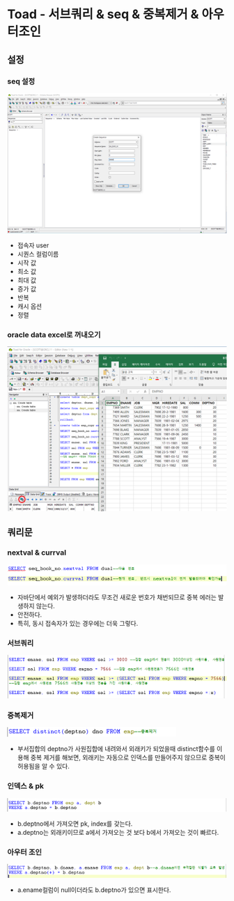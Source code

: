 # Toad - 서브쿼리 & seq & 중복제거 & 아우터조인

## 설정

### seq 설정

![](../../.gitbook/assets/1%20%287%29.png)

* 접속자 user 
* 시퀀스 컬럼이름
* 시작 값
* 최소 값
* 최대 값
* 증가 값
* 반복
* 캐시 옵션
* 정렬

### oracle data excel로 꺼내오기

![](../../.gitbook/assets/4%20%287%29.png)

## 쿼리문

### nextval & currval

![](../../.gitbook/assets/2%20%286%29.png)

* 자바단에서 예외가 발생하더라도 무조건 새로운 번호가 채번되므로 중복 에러는 발생하지 않는다.
* 안전하다.
* 특히, 동시 접속자가 있는 경우에는 더욱 그렇다.

### 서브쿼리

![](../../.gitbook/assets/3%20%286%29.png)

### 중복제거

![](../../.gitbook/assets/5%20%285%29.png)

* 부서집합의 deptno가 사원집합에 내려와서 외래키가 되었을때 distinct함수를 이용해 중복 제거를 해보면, 외래키는 자동으로 인덱스를 만들어주지 않으므로 중복이 허용됨을 알 수 있다.

### 인덱스 & pk

![](../../.gitbook/assets/6%20%282%29.png)

* b.deptno에서 가져오면 pk, index를 갖는다.
* a.deptno는 외래키이므로 a에서 가져오는 것 보다 b에서 가져오는 것이 빠르다.

### 아우터 조인

![](../../.gitbook/assets/7%20%281%29.png)

* a.ename컬럼이 null이더라도 b.deptno가 있으면 표시한다.



